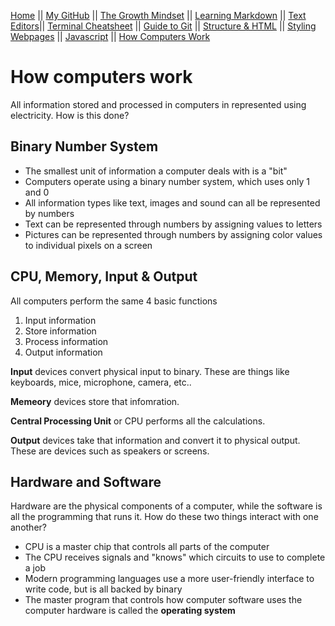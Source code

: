 [Home](README.md) || [My GitHub](https://github.com/leahgrace555) || [The Growth Mindset](thegrowthmindset.md) || [Learning Markdown](blogpost1.md) || [Text Editors](blogpost2.md)|| [Terminal Cheatsheet](terminalcheatsheet.md) || [Guide to Git](blogpost3.md) || [Structure & HTML](blogpost4.md) || [Styling Webpages](blogpost5.md) || [Javascript](blogpost6.md) || [How Computers Work](blogpost6b.md)

# How computers work

All information stored and processed in computers in represented using electricity. How is this done?

## Binary Number System
- The smallest unit of information a computer deals with is a "bit" 
- Computers operate using a binary number system, which uses only 1 and 0
- All information types like text, images and sound can all be represented by numbers
- Text can be represented through numbers by assigning values to letters
- Pictures can be represented through numbers by assigning color values to individual pixels on a screen

## CPU, Memory, Input & Output
All computers perform the same 4 basic functions
1. Input information
2. Store information
3. Process information
4. Output information

**Input** devices convert physical input to binary. These are things like keyboards, mice, microphone, camera, etc..

**Memeory** devices store that infomration.

**Central Processing Unit** or CPU performs all the calculations.

**Output** devices take that information and convert it to physical output. These are devices such as speakers or screens.

## Hardware and Software
Hardware are the physical components of a computer, while the software is all the programming that runs it. How do these two things interact with one another?

- CPU is a master chip that controls all parts of the computer
- The CPU receives signals and "knows" which circuits to use to complete a job
- Modern programming languages use a more user-friendly interface to write code, but is all backed by binary
- The master program that controls how computer software uses the computer hardware is called the **operating system**